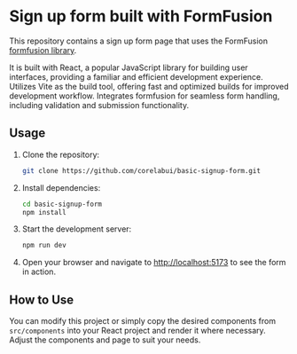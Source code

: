 # Sign up form built with FormFusion

This repository contains a sign up form page that uses the FormFusion [formfusion library](https://www.corelabui.com/).

It is built with React, a popular JavaScript library for building user interfaces, providing a familiar and efficient development experience. Utilizes Vite as the build tool, offering fast and optimized builds for improved development workflow. Integrates formfusion for seamless form handling, including validation and submission functionality.

## Usage

1. Clone the repository:

   ```bash
   git clone https://github.com/corelabui/basic-signup-form.git
   ```

2. Install dependencies:

   ```bash
   cd basic-signup-form
   npm install
   ```

3. Start the development server:

   ```bash
   npm run dev
   ```

4. Open your browser and navigate to [http://localhost:5173](http://localhost:5173) to see the form in action.

## How to Use

You can modify this project or simply copy the desired components from `src/components` into your React project and render it where necessary. Adjust the components and page to suit your needs.
